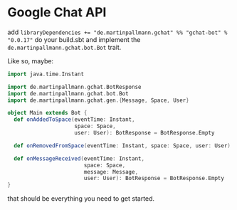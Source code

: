 # Google Chat API

add `libraryDependencies += "de.martinpallmann.gchat" %% "gchat-bot" % "0.0.17"`
do your build.sbt and implement the `de.martinpallmann.gchat.bot.Bot` trait.

Like so, maybe:

```scala
import java.time.Instant

import de.martinpallmann.gchat.BotResponse
import de.martinpallmann.gchat.bot.Bot
import de.martinpallmann.gchat.gen.{Message, Space, User}

object Main extends Bot {
  def onAddedToSpace(eventTime: Instant,
                     space: Space,
                     user: User): BotResponse = BotResponse.Empty

  def onRemovedFromSpace(eventTime: Instant, space: Space, user: User): Unit = {}

  def onMessageReceived(eventTime: Instant,
                        space: Space,
                        message: Message,
                        user: User): BotResponse = BotResponse.Empty
}
```

that should be everything you need to get started.
